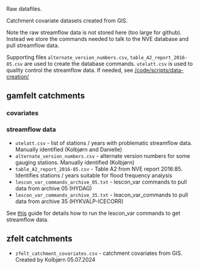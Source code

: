 Raw datafiles.

Catchment covariate datasets created from GIS. 

Note the raw streamflow data is not stored here (too large for github). Instead we store the commands needed to talk to the NVE database and pull streamflow data. 

Supporting files `alternate_version_numbers.csv`, `table_A2_report_2016-85.csv` are used to create the database commands. `utelatt.csv` is used to quality control the streamflow data. If needed, see [/code/scripts/data-creation/](/code/scripts/data-creation/)

 ## gamfelt catchments

 ### covariates

 ### streamflow data
 - `utelatt.csv` - list of stations / years with problematic streamflow data. Manually identified (Kolbjørn and Danielle)
 - `alternate_version_numbers.csv` - alternate version numbers for some gauging stations. Manually identified (Kolbjørn)
 - `table_A2_report_2016-85.csv` - Table A2 from NVE report 2016:85. Identifies stations / years suitable for flood frequency analysis 
 - `lescon_var_commands_archive_05.txt` - lescon_var commands to pull data from archive 05 (HYDAG)
 - `lescon_var_commands_archive_35.txt` - leacon_var_commands to pull data from archive 35 (HYKVALP-ICECORR)

See [this](/data/how-to/hvordan_henter_jeg_data_med_lescon_var.md) guide for details how to run the lescon_var commands to get streamflow data.

## zfelt catchments
 - `zfelt_catchment_covariates.csv` - catchment covariates from GIS. Created by Kolbjørn 05.07.2024
